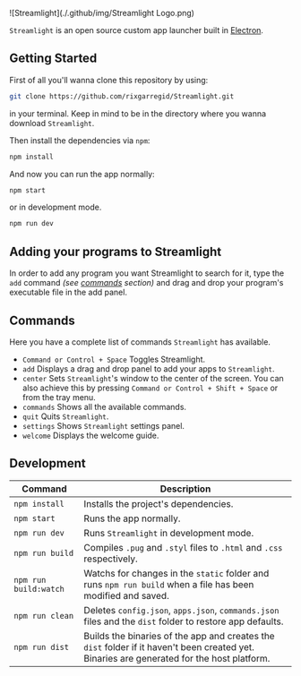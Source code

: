 ![Streamlight](./.github/img/Streamlight Logo.png)

`Streamlight` is an open source custom app launcher built in [Electron](electronjs.org).

## Getting Started
First of all you'll wanna clone this repository by using:
```bash
git clone https://github.com/rixgarregid/Streamlight.git
```
in your terminal. Keep in mind to be in the directory where you wanna download `Streamlight`.

Then install the dependencies via `npm`:
```bash
npm install
```
And now you can run the app normally:
```bash
npm start
```
or in development mode.
```bash
npm run dev
```

## Adding your programs to Streamlight

In order to add any program you want Streamlight to search for it, type the `add` command *(see [commands]() section)* and drag and drop your program's executable file in the add panel.

## Commands

Here you have a complete list of commands `Streamlight` has available.

- `Command or Control + Space` Toggles Streamlight.
- `add` Displays a drag and drop panel to add your apps to `Streamlight`.
- `center` Sets `Streamlight`'s window to the center of the screen. You can also achieve this by pressing `Command or Control + Shift + Space` or from the tray menu.
- `commands` Shows all the available commands.
- `quit` Quits `Streamlight`.
- `settings` Shows `Streamlight` settings panel.
- `welcome` Displays the welcome guide.

## Development

Command | Description
--- | ---
`npm install` | Installs the project's dependencies.
`npm start` | Runs the app normally.
`npm run dev` | Runs `Streamlight` in development mode.
`npm run build` | Compiles `.pug` and `.styl` files to `.html` and `.css` respectively.
`npm run build:watch` | Watchs for changes in the `static` folder and runs `npm run build` when a file has been modified and saved.
`npm run clean` | Deletes `config.json`, `apps.json`, `commands.json` files and the `dist` folder to restore app defaults.
`npm run dist` | Builds the binaries of the app and creates the `dist` folder if it haven't been created yet. Binaries are generated for the host platform.
